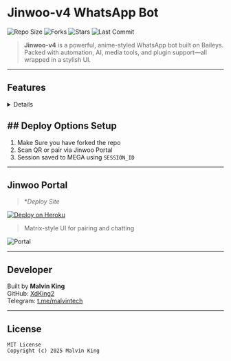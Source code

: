 # Jinwoo-v4 WhatsApp Bot

![Repo Size](https://img.shields.io/github/repo-size/XdKing2/Jinwoo-v4?style=for-the-badge&color=purple&logo=github)
![Forks](https://img.shields.io/github/forks/XdKing2/Jinwoo-v4?style=for-the-badge&color=cyan)
![Stars](https://img.shields.io/github/stars/XdKing2/Jinwoo-v4?style=for-the-badge&color=yellow)
![Last Commit](https://img.shields.io/github/last-commit/XdKing2/Jinwoo-v4?style=for-the-badge&color=orange)

> **Jinwoo-v4** is a powerful, anime-styled WhatsApp bot built on Baileys. Packed with automation, AI, media tools, and plugin support—all wrapped in a stylish UI.

---

## Features
<details/>
- Anime-style menus
- ChatGPT AI integration
- Sticker maker (photo/video/audio)
- Downloaders (YouTube, TikTok, IG)
- Anti-link, anti-badword, welcome/goodbye
- Text-to-speech & voice-to-text
- Plugin system via Malvin Framework
- Games, group tools, fun commands
- Secure session via MEGA
---
</details>
  
## ## Deploy Options Setup

1. Make Sure you have forked the repo
2. Scan QR or pair via Jinwoo Portal
3. Session saved to MEGA using `SESSION_ID`

---

## Jinwoo Portal
> **Deploy Site*
<p align="left">  
<a href='https://deploy-site-blush.vercel.app/' target="_blank"><img alt='Deploy on Heroku' src='https://img.shields.io/badge/Deploy%20Site-FF004D?style=for-the-badge&logo=github&logoColor=white'/></a>  
</p>



> Matrix-style UI for pairing and chatting

![Portal](https://media.giphy.com/media/v1.Y2lkPTc5MGI3NjExaGp4Z2h5M2NjY2NkZ3VzM3FjZGxoN2xnd2tjN3ZlcWNxenFtZW84ZyZlcD12MV9naWZzX3NlYXJjaCZjdD1n/XLBzKcmI4sHLX6ZkCu/giphy.gif)

---

## Developer

Built by **Malvin King**  
GitHub: [XdKing2](https://github.com/XdKing2)  
Telegram: [t.me/malvintech](https://t.me/malvintech)

---

## License

```
MIT License
Copyright (c) 2025 Malvin King
```


